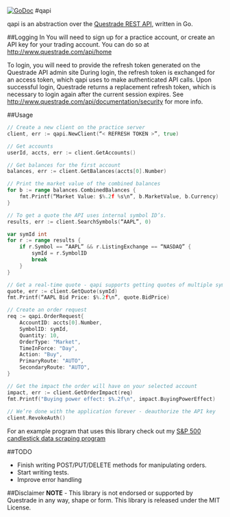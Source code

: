 [![GoDoc](https://godoc.org/github.com/alexurquhart/qapi?status.svg)](https://godoc.org/github.com/alexurquhart/qapi)
#qapi

qapi is an abstraction over the [Questrade REST API](http://www.questrade.com/api/documentation/getting-started), written in Go.

##Logging In
You will need to sign up for a practice account, or create an API key for your trading account. You can do so at
http://www.questrade.com/api/home

To login, you will need to provide the refresh token generated on the Questrade API admin site
During login, the refresh token is exchanged for an access token, which qapi uses to make authenticated
API calls. Upon successful login, Questrade returns a replacement refresh token, which is necessary to login
again after the current session expires. See http://www.questrade.com/api/documentation/security for more info.

##Usage
```go
// Create a new client on the practice server
client, err := qapi.NewClient(“< REFRESH TOKEN >”, true)

// Get accounts
userId, accts, err := client.GetAccounts()

// Get balances for the first account
balances, err := client.GetBalances(accts[0].Number)

// Print the market value of the combined balances
for b := range balances.CombinedBalances {
    fmt.Printf(“Market Value: $%.2f %s\n”, b.MarketValue, b.Currency)
}

// To get a quote the API uses internal symbol ID’s.
results, err := client.SearchSymbols(“AAPL”, 0)

var symId int
for r := range results {
    if r.Symbol == “AAPL” && r.ListingExchange == “NASDAQ” {
        symId = r.SymbolID
        break
    }
}

// Get a real-time quote - qapi supports getting quotes of multiple symbols with GetQuotes()
quote, err := client.GetQuote(symId)
fmt.Printf(“AAPL Bid Price: $%.2f\n”, quote.BidPrice)

// Create an order request
req := qapi.OrderRequest{
    AccountID: accts[0].Number,
    SymbolID: symId,
    Quantity: 10,
    OrderType: "Market",
    TimeInForce: "Day",
    Action: "Buy",
    PrimaryRoute: "AUTO",
    SecondaryRoute: "AUTO",
}

// Get the impact the order will have on your selected account
impact, err := client.GetOrderImpact(req)
fmt.Printf("Buying power effect: $%.2f\n", impact.BuyingPowerEffect)
    
// We’re done with the application forever - deauthorize the API key
client.RevokeAuth()
```
For an example program that uses this library check out my [S&P 500 candlestick data scraping program](https://github.com/alexurquhart/sp500scraper)

##TODO
- Finish writing POST/PUT/DELETE methods for manipulating orders.
- Start writing tests.
- Improve error handling

##Disclaimer
**NOTE** - This library is not endorsed or supported by Questrade in any way, shape or form. This library is released under the MIT License.
